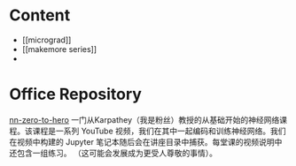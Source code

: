 # Content
- [[micrograd]]
- [[makemore series]]
- 
# Office Repository
[nn-zero-to-hero](https://github.com/karpathy/nn-zero-to-hero)
一门从Karpathey（我是粉丝）教授的从基础开始的神经网络课程。该课程是一系列 YouTube 视频，我们在其中一起编码和训练神经网络。我们在视频中构建的 Jupyter 笔记本随后会在讲座目录中捕获。每堂课的视频说明中还包含一组练习。 （这可能会发展成为更受人尊敬的事情）。

